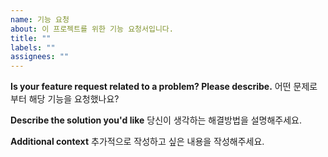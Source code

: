 ```yaml
---
name: 기능 요청
about: 이 프로젝트를 위한 기능 요청서입니다.
title: ""
labels: ""
assignees: ""
---
```


**Is your feature request related to a problem? Please describe.**
어떤 문제로부터 해당 기능을 요청했나요?

**Describe the solution you'd like**
당신이 생각하는 해결방법을 설명해주세요.

**Additional context**
추가적으로 작성하고 싶은 내용을 작성해주세요.
